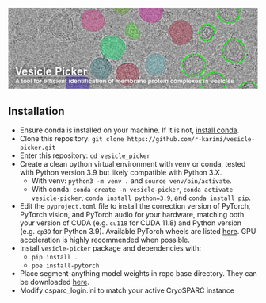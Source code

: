 ![banner](docs/vesicle_picker_banner_withtext.png)

## Installation ##
- Ensure conda is installed on your machine. If it is not, [install conda](https://docs.conda.io/projects/conda/en/latest/user-guide/install/index.html).
- Clone this repository:
	`git clone https://github.com/r-karimi/vesicle-picker.git`
- Enter this repository: `cd vesicle_picker`
- Create a clean python virtual environment with venv or conda, tested with Python version 3.9 but likely compatible with Python 3.X.
	- With venv: `python3 -m venv .` and `source venv/bin/activate`.
	- With conda: `conda create -n vesicle-picker`, `conda activate vesicle-picker`, `conda install python=3.9`, and `conda install pip`.	
- Edit the `pyproject.toml` file to install the correction version of PyTorch, PyTorch vision, and PyTorch audio for your hardware, matching both your version of CUDA (e.g. `cu118` for CUDA 11.8) and Python version (e.g. `cp39` for Python 3.9). Available PyTorch wheels are listed [here](https://download.pytorch.org/whl/torch/). GPU acceleration is highly recommended when possible.
- Install `vesicle-picker` package and dependencies with:
	- `pip install .`
	- `poe install-pytorch`
- Place segment-anything model weights in repo base directory. They can be downloaded [here](https://github.com/facebookresearch/segment-anything#model-checkpoints).
- Modify csparc_login.ini to match your active CryoSPARC instance
